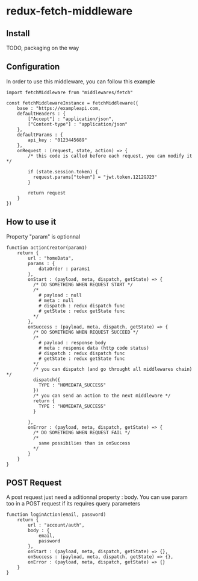 # redux-fetch-middleware

## Install

TODO, packaging on the way

## Configuration

In order to use this middleware, you can follow this example

    import fetchMiddleware from "middlewares/fetch"
    
    const fetchMiddlewareInstance = fetchMiddleware({
        base : "https://exampleapi.com,
        defaultHeaders : {
            ["Accept"] : "application/json",
            ["Content-type"] : "application/json"
        },
        defaultParams : {
            api_key : "0123445689"
        },
        onRequest : (request, state, action) => {
            /* this code is called before each request, you can modify it */ 
          
            if (state.session.token) {
              request.params["token"] = "jwt.token.1212GJ23"
            }
            
            return request
        }
    })

## How to use it

  Property "param" is optionnal

    function actionCreator(param1)
        return {
            url : "homeData",
            params : {
                dataOrder : params1
            },
            onStart : (payload, meta, dispatch, getState) => {
              /* DO SOMETHING WHEN REQUEST START */
              /*
                # payload : null
                # meta : null
                # dispatch : redux dispatch func
                # getState : redux getState func
              */
            },
            onSuccess : (payload, meta, dispatch, getState) => {
              /* DO SOMETHING WHEN REQUEST SUCCEED */
              /*
                # payload : response body
                # meta : response data (http code status)
                # dispatch : redux dispatch func
                # getState : redux getState func
              */
              /* you can dispatch (and go throught all middlewares chain) */
              dispatch({
                TYPE : "HOMEDATA_SUCCESS"
              })
              /* you can send an action to the next middleware */
              return {
                TYPE : "HOMEDATA_SUCCESS"
              }
              
            },
            onError : (payload, meta, dispatch, getState) => {
              /* DO SOMETHING WHEN REQUEST FAIL */
              /*
                same possibilies than in onSuccess
              */
            }
        }
    }
    
## POST Request

  A post request just need a aditionnal property : body. You can use param too in a POST request if its requires query parameters

    function loginAction(email, password)
        return {
            url : "account/auth",
            body : {
                email,
                password
            },
            onStart : (payload, meta, dispatch, getState) => {},
            onSuccess : (payload, meta, dispatch, getState) => {},
            onError : (payload, meta, dispatch, getState) => {}
        }
    }
